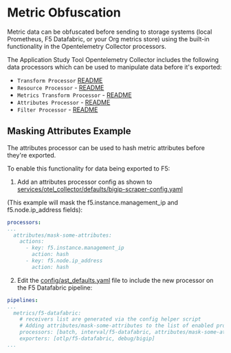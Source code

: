 # Metric Obfuscation

Metric data can be obfuscated before sending to storage systems (local Prometheus, F5 Datafabric,
or your Org metrics store) using the built-in functionality in the Opentelemetry Collector processors.

The Application Study Tool Opentelemetry Collector includes the following data processors which can
be used to manipulate data before it's exported:

* `Transform Processor` [README](https://github.com/open-telemetry/opentelemetry-collector-contrib/blob/main/processor/transformprocessor/README.md)
* `Resource Processor` - [README](https://github.com/open-telemetry/opentelemetry-collector-contrib/blob/main/processor/resourceprocessor/README.md)
* `Metrics Transform Processor` - [README](https://github.com/open-telemetry/opentelemetry-collector-contrib/blob/main/processor/metricstransformprocessor/README.md)
* `Attributes Processor` - [README](https://github.com/open-telemetry/opentelemetry-collector-contrib/blob/main/processor/attributesprocessor/README.md)
* `Filter Processor` - [README](https://github.com/open-telemetry/opentelemetry-collector-contrib/blob/main/processor/filterprocessor/README.md)

## Masking Attributes Example
The attributes processor can be used to hash metric attributes before they're exported. 

To enable this functionality for data being exported to F5:

1. Add an attributes processor config as shown to 
[services/otel_collector/defaults/bigip-scraper-config.yaml](https://github.com/f5devcentral/application-study-tool/blob/main/services/otel_collector/defaults/bigip-scraper-config.yaml)


(This example will mask the f5.instance.management_ip and f5.node.ip_address fields):
```yaml
processors:
...
  attributes/mask-some-attributes:
    actions:
      - key: f5.instance.management_ip
        action: hash
      - key: f5.node.ip_address
        action: hash
```

2. Edit the [config/ast_defaults.yaml](https://github.com/f5devcentral/application-study-tool/blob/main/config/ast_defaults.yaml) file to include the new processor
on the F5 Datafabric pipeline:
```yaml
pipelines:
...
  metrics/f5-datafabric:
    # receivers list are generated via the config helper script
    # Adding attributes/mask-some-attributes to the list of enabled processors.
    processors: [batch, interval/f5-datafabric, attributes/mask-some-attributes, attributes/f5-datafabric]
    exporters: [otlp/f5-datafabric, debug/bigip]
...
```